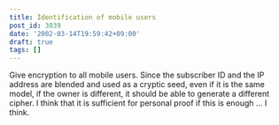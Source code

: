 ```yaml
---
title: Identification of mobile users
post_id: 3039
date: '2002-03-14T19:59:42+09:00'
draft: true
tags: []
---
```


Give encryption to all mobile users. Since the subscriber ID and the IP address are blended and used as a cryptic seed, even if it is the same model, if the owner is different, it should be able to generate a different cipher. I think that it is sufficient for personal proof if this is enough ... I think.
